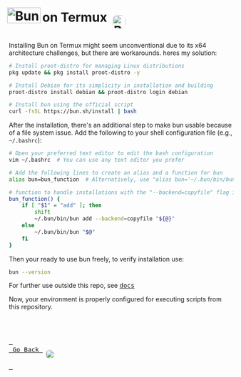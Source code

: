 <!-- markdownlint-capture -->
<!-- markdownlint-disable -->

# <img src="../datasets/assets/wordmark.svg" alt="Bun" width="75" height="35" style="translate: -4px; vertical-align: -3px;"/>on Termux <img src="../datasets/assets/Termux.svg" alt="Bun on Termux" class="termux" style="border-radius: 20px; padding: 10px; vertical-align: -15px; translate: -4px; width: 30px; height: 30px;"/>

Installing Bun on Termux might seem unconventional due to its x64 architecture challenges, but there are workarounds. heres my solution:

```bash
# Install proot-distro for managing Linux distributions
pkg update && pkg install proot-distro -y

# Install Debian for its simplicity in installation and building
proot-distro install debian && proot-distro login debian

# Install bun using the official script
curl -fsSL https://bun.sh/install | bash
```

After the installation, there's an additional step to make bun usable because of a file system issue. Add the following to your shell configuration file (e.g., `~/.bashrc`):

```bash
# Open your preferred text editor to edit the bash configuration
vim ~/.bashrc  # You can use any text editor you prefer

# Add the following lines to create an alias and a function for bun
alias bun=bun_function  # Alternatively, use "alias bun='~/.bun/bin/bun'" if you don't plan on installing things

# function to handle installations with the "--backend=copyfile" flag in order to prevent an "access denied" error when installing packages.
bun_function() {
    if [ "$1" = "add" ]; then
        shift
        ~/.bun/bin/bun add --backend=copyfile "${@}"
    else
        ~/.bun/bin/bun "$@"
    fi
}
```

Then your ready to use bun freely, to verify installation use:

```bash
bun --version
```

For further use outside this repo, see [<kbd>docs</kbd>](https://bun.sh/docs)

Now, your environment is properly configured for executing scripts from this repository.

<br>
<br>

[<kbd> <br> Go Back <img src="../datasets/assets/icon.svg" alt="Bun on Termux" class="termux" style="border-radius: 20px; padding: 10px; vertical-align: -15px; translate: -4px; width: 20px; height: 20px;"/><br> </kbd>][KBD]

</div>

<br>
<br>

[KBD]: ../README.md
